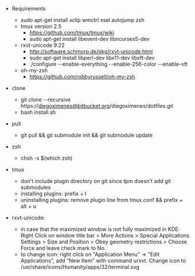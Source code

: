 - Requirements  
    - sudo apt-get install xclip wmctrl xsel autojump zsh  
    - tmux version 2.5  
        - https://github.com/tmux/tmux/wiki  
        - sudo apt-get install libevent-dev libncurses5-dev  
    - rxvt-unicode 9.22  
        - http://software.schmorp.de/pkg/rxvt-unicode.html  
        - sudo apt-get install libperl-dev libx11-dev libxft-dev  
        - ./configure --enable-everything --enable-256-color --enable-xft  
    - oh-my-zsh  
        - https://github.com/robbyrussell/oh-my-zsh  

- clone  
    - git clone --recursive https://diegoximenes@bitbucket.org/diegoximenes/dotfiles.git  
    - bash install.sh  

- pull  
    - git pull && git submodule init && git submodule update  

- zsh  
    - chsh -s $(which zsh)  

- tmux  
    - don't include plugin directory on git since tpm doesn't add git submodules  
    - installing plugins: prefix + I  
    - uninstalling plugins: remove plugin line from tmux.conf && 
    prefix + alt + u  

- rxvt-unicode:  
    - in case that the maximized window is not fully maximized in KDE: 
    Right Click on 
    window title bar > More Actions > Special Applications Settings > Size and 
    Position > Obey geometry restrictions > Choose Force and leave check mark 
    to No.  
    - to change icon: right click on "Application Menu" -> "Edit Applications",
    add "New Item" with command urxvt. Change icon to 
    /usr/share/icons/Humanity/apps/32/terminal.svg  
